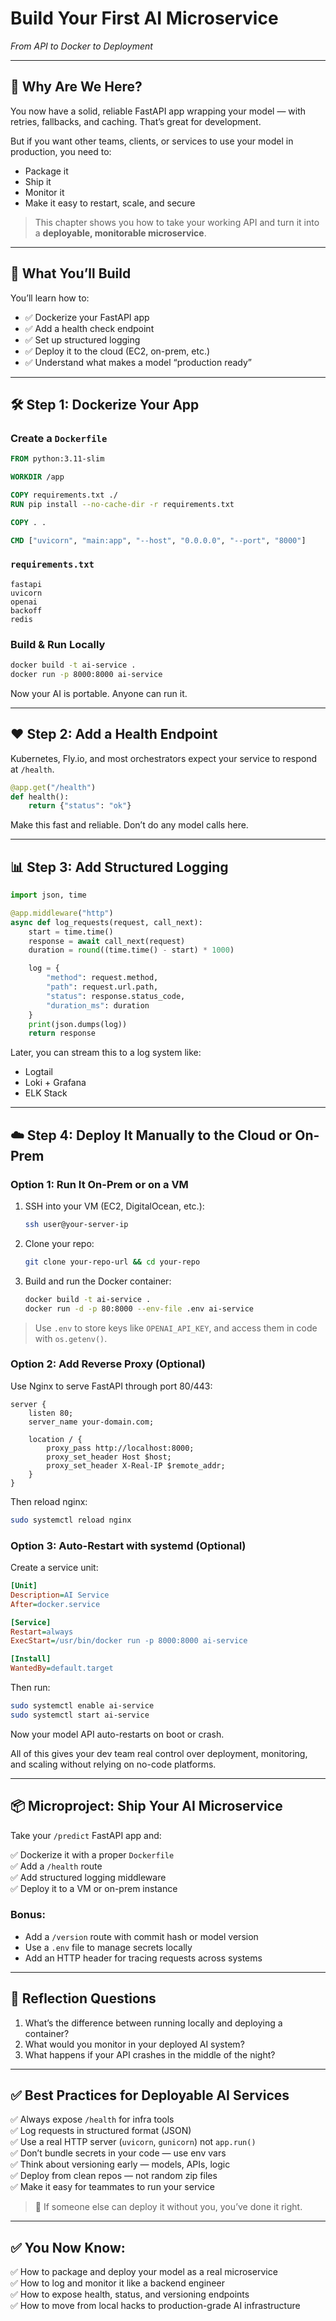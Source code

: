 # Build Your First AI Microservice  
*From API to Docker to Deployment*

---

## 🧭 Why Are We Here?

You now have a solid, reliable FastAPI app wrapping your model — with retries, fallbacks, and caching. That’s great for development.

But if you want other teams, clients, or services to use your model in production, you need to:
- Package it
- Ship it
- Monitor it
- Make it easy to restart, scale, and secure

> This chapter shows you how to take your working API and turn it into a **deployable, monitorable microservice**.

---

## 🎯 What You’ll Build

You’ll learn how to:
- ✅ Dockerize your FastAPI app
- ✅ Add a health check endpoint
- ✅ Set up structured logging
- ✅ Deploy it to the cloud (EC2, on-prem, etc.)
- ✅ Understand what makes a model “production ready”

---

## 🛠️ Step 1: Dockerize Your App

### Create a `Dockerfile`
```Dockerfile
FROM python:3.11-slim

WORKDIR /app

COPY requirements.txt ./
RUN pip install --no-cache-dir -r requirements.txt

COPY . .

CMD ["uvicorn", "main:app", "--host", "0.0.0.0", "--port", "8000"]
```

### `requirements.txt`
```
fastapi
uvicorn
openai
backoff
redis
```

### Build & Run Locally
```bash
docker build -t ai-service .
docker run -p 8000:8000 ai-service
```

Now your AI is portable. Anyone can run it.

---

## ❤️ Step 2: Add a Health Endpoint

Kubernetes, Fly.io, and most orchestrators expect your service to respond at `/health`.

```python
@app.get("/health")
def health():
    return {"status": "ok"}
```

Make this fast and reliable. Don’t do any model calls here.

---

## 📊 Step 3: Add Structured Logging

```python
import json, time

@app.middleware("http")
async def log_requests(request, call_next):
    start = time.time()
    response = await call_next(request)
    duration = round((time.time() - start) * 1000)

    log = {
        "method": request.method,
        "path": request.url.path,
        "status": response.status_code,
        "duration_ms": duration
    }
    print(json.dumps(log))
    return response
```

Later, you can stream this to a log system like:
- Logtail
- Loki + Grafana
- ELK Stack

---

## ☁️ Step 4: Deploy It Manually to the Cloud or On-Prem

### Option 1: Run It On-Prem or on a VM

1. SSH into your VM (EC2, DigitalOcean, etc.):
   ```bash
   ssh user@your-server-ip
   ```
2. Clone your repo:
   ```bash
   git clone your-repo-url && cd your-repo
   ```
3. Build and run the Docker container:
   ```bash
   docker build -t ai-service .
   docker run -d -p 80:8000 --env-file .env ai-service
   ```

> Use `.env` to store keys like `OPENAI_API_KEY`, and access them in code with `os.getenv()`.

### Option 2: Add Reverse Proxy (Optional)
Use Nginx to serve FastAPI through port 80/443:
```nginx
server {
    listen 80;
    server_name your-domain.com;

    location / {
        proxy_pass http://localhost:8000;
        proxy_set_header Host $host;
        proxy_set_header X-Real-IP $remote_addr;
    }
}
```

Then reload nginx:
```bash
sudo systemctl reload nginx
```

### Option 3: Auto-Restart with systemd (Optional)
Create a service unit:
```ini
[Unit]
Description=AI Service
After=docker.service

[Service]
Restart=always
ExecStart=/usr/bin/docker run -p 8000:8000 ai-service

[Install]
WantedBy=default.target
```
Then run:
```bash
sudo systemctl enable ai-service
sudo systemctl start ai-service
```

Now your model API auto-restarts on boot or crash.

All of this gives your dev team real control over deployment, monitoring, and scaling without relying on no-code platforms.

---

## 📦 Microproject: Ship Your AI Microservice

Take your `/predict` FastAPI app and:

✅ Dockerize it with a proper `Dockerfile`  
✅ Add a `/health` route  
✅ Add structured logging middleware  
✅ Deploy it to a VM or on-prem instance

### Bonus:
- Add a `/version` route with commit hash or model version  
- Use a `.env` file to manage secrets locally  
- Add an HTTP header for tracing requests across systems

---

## 🧠 Reflection Questions

1. What’s the difference between running locally and deploying a container?
2. What would you monitor in your deployed AI system?
3. What happens if your API crashes in the middle of the night?

---

## ✅ Best Practices for Deployable AI Services

✅ Always expose `/health` for infra tools  
✅ Log requests in structured format (JSON)  
✅ Use a real HTTP server (`uvicorn`, `gunicorn`) not `app.run()`  
✅ Don’t bundle secrets in your code — use env vars  
✅ Think about versioning early — models, APIs, logic  
✅ Deploy from clean repos — not random zip files  
✅ Make it easy for teammates to run your service

> 🚀 If someone else can deploy it without you, you’ve done it right.

---

## ✅ You Now Know:

✅ How to package and deploy your model as a real microservice  
✅ How to log and monitor it like a backend engineer  
✅ How to expose health, status, and versioning endpoints  
✅ How to move from local hacks to production-grade AI infrastructure